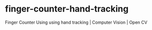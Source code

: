 # finger-counter-hand-tracking
Finger Counter Using using hand tracking | Computer Vision | Open CV
